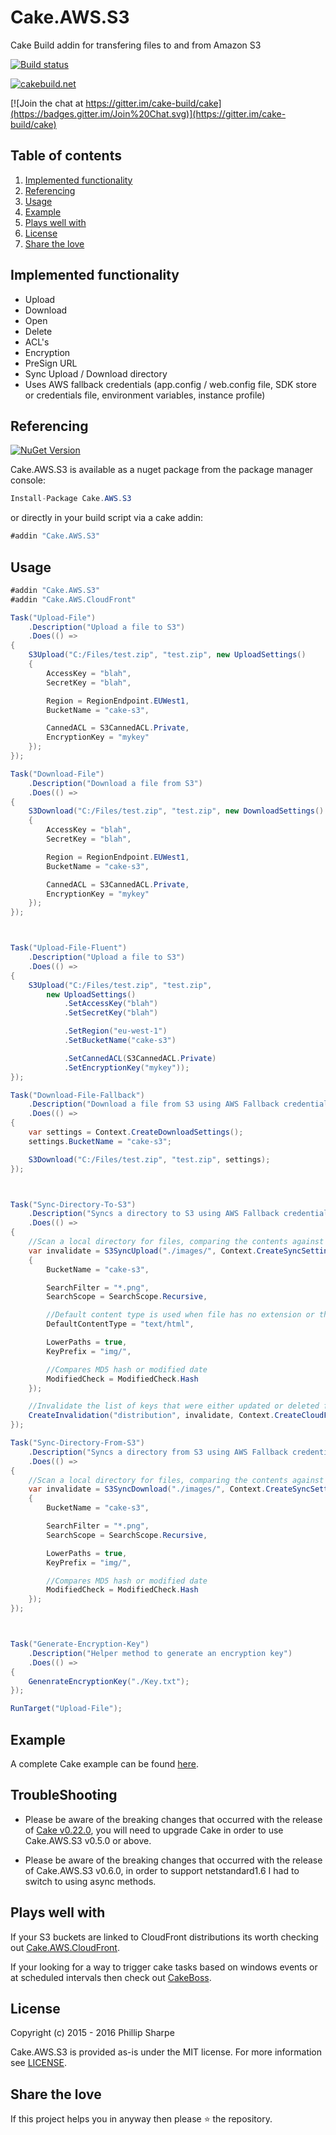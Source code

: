 # Cake.AWS.S3
Cake Build addin for transfering files to and from Amazon S3

[![Build status](https://ci.appveyor.com/api/projects/status/4ymtu0it99v31726?svg=true)](https://ci.appveyor.com/project/SharpeRAD/cake-aws-s3)

[![cakebuild.net](https://img.shields.io/badge/WWW-cakebuild.net-blue.svg)](http://cakebuild.net/)

[![Join the chat at https://gitter.im/cake-build/cake](https://badges.gitter.im/Join%20Chat.svg)](https://gitter.im/cake-build/cake)



## Table of contents

1. [Implemented functionality](https://github.com/SharpeRAD/Cake.AWS.S3#implemented-functionality)
2. [Referencing](https://github.com/SharpeRAD/Cake.AWS.S3#referencing)
3. [Usage](https://github.com/SharpeRAD/Cake.AWS.S3#usage)
4. [Example](https://github.com/SharpeRAD/Cake.AWS.S3#example)
5. [Plays well with](https://github.com/SharpeRAD/Cake.AWS.S3#plays-well-with)
6. [License](https://github.com/SharpeRAD/Cake.AWS.S3#license)
7. [Share the love](https://github.com/SharpeRAD/Cake.AWS.S3#share-the-love)



## Implemented functionality

* Upload
* Download
* Open
* Delete
* ACL's
* Encryption
* PreSign URL
* Sync Upload / Download directory
* Uses AWS fallback credentials (app.config / web.config file, SDK store or credentials file, environment variables, instance profile)



## Referencing

[![NuGet Version](http://img.shields.io/nuget/v/Cake.AWS.S3.svg?style=flat)](https://www.nuget.org/packages/Cake.AWS.S3/)

Cake.AWS.S3 is available as a nuget package from the package manager console:

```csharp
Install-Package Cake.AWS.S3
```

or directly in your build script via a cake addin:

```csharp
#addin "Cake.AWS.S3"
```



## Usage

```csharp
#addin "Cake.AWS.S3"
#addin "Cake.AWS.CloudFront"

Task("Upload-File")
    .Description("Upload a file to S3")
    .Does(() =>
{
    S3Upload("C:/Files/test.zip", "test.zip", new UploadSettings()
    {
        AccessKey = "blah",
        SecretKey = "blah",

        Region = RegionEndpoint.EUWest1,
        BucketName = "cake-s3",

        CannedACL = S3CannedACL.Private,
        EncryptionKey = "mykey"
    });
});

Task("Download-File")
    .Description("Download a file from S3")
    .Does(() =>
{
    S3Download("C:/Files/test.zip", "test.zip", new DownloadSettings()
    {
        AccessKey = "blah",
        SecretKey = "blah",

        Region = RegionEndpoint.EUWest1,
        BucketName = "cake-s3",

        CannedACL = S3CannedACL.Private,
        EncryptionKey = "mykey"
    });
});



Task("Upload-File-Fluent")
    .Description("Upload a file to S3")
    .Does(() =>
{
    S3Upload("C:/Files/test.zip", "test.zip",
        new UploadSettings()
            .SetAccessKey("blah")
            .SetSecretKey("blah")

            .SetRegion("eu-west-1")
            .SetBucketName("cake-s3")

            .SetCannedACL(S3CannedACL.Private)
            .SetEncryptionKey("mykey"));
});

Task("Download-File-Fallback")
    .Description("Download a file from S3 using AWS Fallback credentials")
    .Does(() =>
{
    var settings = Context.CreateDownloadSettings(); 
    settings.BucketName = "cake-s3";

    S3Download("C:/Files/test.zip", "test.zip", settings);
});



Task("Sync-Directory-To-S3")
    .Description("Syncs a directory to S3 using AWS Fallback credentials (requires Cake.AWS.CloudFront for invalidation)")
    .Does(() =>
{
    //Scan a local directory for files, comparing the contents against objects already in S3. Deleting missing objects and only uploading changed objects, returning a list of keys that require invalidating.
    var invalidate = S3SyncUpload("./images/", Context.CreateSyncSettings()
    {
        BucketName = "cake-s3",

        SearchFilter = "*.png",
        SearchScope = SearchScope.Recursive,

        //Default content type is used when file has no extension or the content type can't be generated using extension
        DefaultContentType = "text/html",

        LowerPaths = true,
        KeyPrefix = "img/",

        //Compares MD5 hash or modified date
        ModifiedCheck = ModifiedCheck.Hash
    });

    //Invalidate the list of keys that were either updated or deleted from the sync.
    CreateInvalidation("distribution", invalidate, Context.CreateCloudFrontSettings());
});

Task("Sync-Directory-From-S3")
    .Description("Syncs a directory from S3 using AWS Fallback credentials, please be aware this deletes missing files!")
    .Does(() =>
{
    //Scan a local directory for files, comparing the contents against objects already in S3. Deleting missing files and only downloading changed objects.
    var invalidate = S3SyncDownload("./images/", Context.CreateSyncSettings()
    {
        BucketName = "cake-s3",

        SearchFilter = "*.png",
        SearchScope = SearchScope.Recursive,

        LowerPaths = true,
        KeyPrefix = "img/",

        //Compares MD5 hash or modified date
        ModifiedCheck = ModifiedCheck.Hash
    });
});



Task("Generate-Encryption-Key")
    .Description("Helper method to generate an encryption key")
    .Does(() =>
{
    GenenrateEncryptionKey("./Key.txt");
});

RunTarget("Upload-File");
```



## Example

A complete Cake example can be found [here](https://github.com/SharpeRAD/Cake.AWS.S3/blob/master/test/build.cake).



## TroubleShooting

* Please be aware of the breaking changes that occurred with the release of [Cake v0.22.0](https://cakebuild.net/blog/2017/09/cake-v0.22.0-released), you will need to upgrade Cake in order to use Cake.AWS.S3 v0.5.0 or above.

* Please be aware of the breaking changes that occurred with the release of Cake.AWS.S3 v0.6.0, in order to support netstandard1.6 I had to switch to using async methods.



## Plays well with

If your S3 buckets are linked to CloudFront distributions its worth checking out [Cake.AWS.CloudFront](https://github.com/SharpeRAD/Cake.AWS.CloudFront).

If your looking for a way to trigger cake tasks based on windows events or at scheduled intervals then check out [CakeBoss](https://github.com/SharpeRAD/CakeBoss).



## License

Copyright (c) 2015 - 2016 Phillip Sharpe

Cake.AWS.S3 is provided as-is under the MIT license. For more information see [LICENSE](https://github.com/SharpeRAD/Cake.AWS.S3/blob/master/LICENSE).



## Share the love

If this project helps you in anyway then please :star: the repository.

